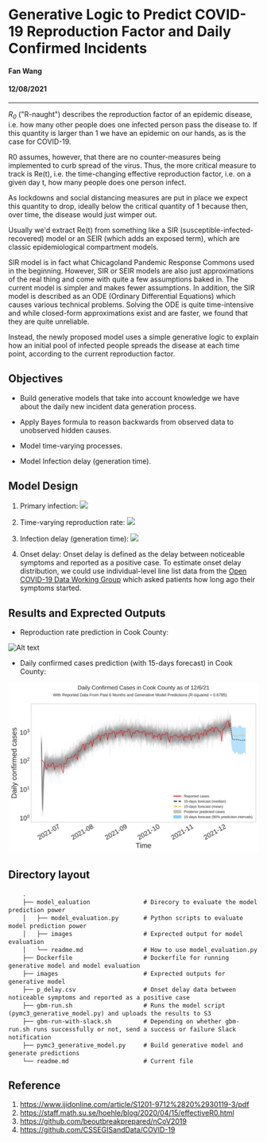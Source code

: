 # Generative Logic to Predict COVID-19 Reproduction Factor and Daily Confirmed Incidents

#### Fan Wang
#### 12/08/2021
-------------------

*R<sub>0</sub>* ("R-naught") describes the reproduction factor of an epidemic disease, i.e. how many other people does one infected person pass the disease to. If this quantity is larger than 1 we have an epidemic on our hands, as is the case for COVID-19.

R0 assumes, however, that there are no counter-measures being implemented to curb spread of the virus. Thus, the more critical measure to track is Re(t), i.e. the time-changing effective reproduction factor, i.e. on a given day t, how many people does one person infect.

As lockdowns and social distancing measures are put in place we expect this quantity to drop, ideally below the critical quantity of 1 because then, over time, the disease would just wimper out.

Usually we'd extract Re(t) from something like a SIR (susceptible-infected-recovered) model or an SEIR (which adds an exposed term), which are classic epidemiological compartment models.

SIR model is in fact what Chicagoland Pandemic Response Commons used in the beginning. However, SIR or SEIR models are also just approximations of the real thing and come with quite a few assumptions baked in. The current model is simpler and makes fewer assumptions. In addition, the SIR model is described as an ODE (Ordinary Differential Equations) which causes various technical problems. Solving the ODE is quite time-intensive and while closed-form approximations exist and are faster, we found that they are quite unreliable.

Instead, the newly proposed model uses a simple generative logic to explain how an initial pool of infected people spreads the disease at each time point, according to the current reproduction factor.

## Objectives

* Build generative models that take into account knowledge we have about the daily new incident data generation process.

* Apply Bayes formula to reason backwards from observed data to unobserved hidden causes.

* Model time-varying processes.

* Model Infection delay (generation time).



## Model Design

1. Primary infection: <img src="https://render.githubusercontent.com/render/math?math=y_t%20=%20y_{t-1}%20\cdot%20R_0">

2. Time-varying reproduction rate: <img src="https://render.githubusercontent.com/render/math?math=y_t%20=%20y_{t-1}%20\cdot%20R_e(t)">

3. Infection delay (generation time): <img src="https://render.githubusercontent.com/render/math?math=y_t%20=%20\sum_{i=1}^{M}y_{t-i}%20R_e(t-i)%20g_i">

4. Onset delay: Onset delay is defined as the delay between noticeable symptoms and reported as a positive case. To estimate onset delay distribution, we could use individual-level line list data from the [Open COVID-19 Data Working Group](https://github.com/beoutbreakprepared/nCoV2019/tree/master/latest_data ) which asked patients how long ago their symptoms started.


## Results and Exprected Outputs

* Reproduction rate prediction in Cook County:

![Alt text](images/cook_county_rt.svg?raw=true "Title")

* Daily confirmed cases prediction (with 15-days forecast) in Cook County:

![Alt text](images/cook_county_daily.svg?raw=true "Title")

## Directory layout
        .
        ├── model_ealuation               # Direcory to evaluate the model prediction power
        │   ├── model_evaluation.py       # Python scripts to evaluate model prediction power
        │   ├── images                    # Exprected output for model evaluation
        │   └── readme.md                 # How to use model_evaluation.py
        ├── Dockerfile                    # Dockerfile for running generative model and model evaluation
        ├── images                        # Exprected outputs for generative model
        ├── p_delay.csv                   # Onset delay data between noticeable symptoms and reported as a positive case
        ├── gbm-run.sh                    # Runs the model script (pymc3_generative_model.py) and uploads the results to S3
        ├── gbm-run-with-slack.sh         # Depending on whether gbm-run.sh runs successfully or not, send a success or failure Slack notification
        ├── pymc3_generative_model.py     # Build generative model and generate predictions
        └── readme.md                     # Current file


## Reference
1. https://www.ijidonline.com/article/S1201-9712%2820%2930119-3/pdf
2. https://staff.math.su.se/hoehle/blog/2020/04/15/effectiveR0.html
3. https://github.com/beoutbreakprepared/nCoV2019
4. https://github.com/CSSEGISandData/COVID-19
